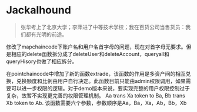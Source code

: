 # Jackalhound

> 张华考上了北京大学；李萍进了中等技术学校；我在百货公司当售货员：我们都有光明的前途。

修改了mapchaincode下账户名和用户名首字母的问题，现在对首字母无要求。但是相应的delete函数拆分成了deleteUser和deleteAccount，queryall和queryHisory也做了相应拆分。

在pointchaincode中增加了新的函数extrade，该函数的作用是多资产间的相互兑换，兑换额度和比例由用户自行决定。此函数目前只能由admin权限调用，如果需要可以进一步权限的逻辑。对于demo版本来说，要实现完整的用户权限控制过于复杂，故暂不实现更完善的权限管理机制。
 Aa trans Xa token to Ba, Bb trans Xb token to Ab.
 该函数需要六个参数，参数顺序是Aa，Ba，Xa，Ab，Bb，Xb
 

